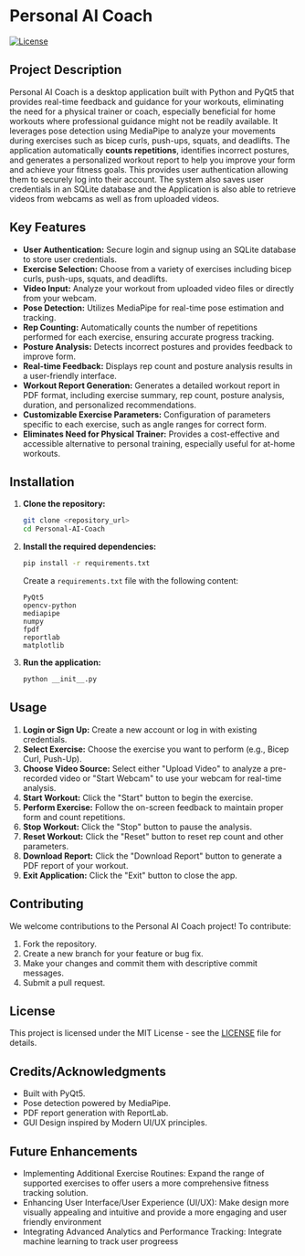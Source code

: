 # Personal AI Coach

[![License](https://img.shields.io/badge/License-MIT-blue.svg)](https://opensource.org/licenses/MIT)

## Project Description

Personal AI Coach is a desktop application built with Python and PyQt5 that provides real-time feedback and guidance for your workouts, eliminating the need for a physical trainer or coach, especially beneficial for home workouts where professional guidance might not be readily available. It leverages pose detection using MediaPipe to analyze your movements during exercises such as bicep curls, push-ups, squats, and deadlifts. The application automatically **counts repetitions**, identifies incorrect postures, and generates a personalized workout report to help you improve your form and achieve your fitness goals. This provides user authentication allowing them to securely log into their account. The system also saves user credentials in an SQLite database and the Application is also able to retrieve videos from webcams as well as from uploaded videos.

## Key Features

*   **User Authentication:** Secure login and signup using an SQLite database to store user credentials.
*   **Exercise Selection:** Choose from a variety of exercises including bicep curls, push-ups, squats, and deadlifts.
*   **Video Input:** Analyze your workout from uploaded video files or directly from your webcam.
*   **Pose Detection:** Utilizes MediaPipe for real-time pose estimation and tracking.
*   **Rep Counting:** Automatically counts the number of repetitions performed for each exercise, ensuring accurate progress tracking.
*   **Posture Analysis:** Detects incorrect postures and provides feedback to improve form.
*   **Real-time Feedback:** Displays rep count and posture analysis results in a user-friendly interface.
*   **Workout Report Generation:** Generates a detailed workout report in PDF format, including exercise summary, rep count, posture analysis, duration, and personalized recommendations.
*   **Customizable Exercise Parameters:** Configuration of parameters specific to each exercise, such as angle ranges for correct form.
*   **Eliminates Need for Physical Trainer:** Provides a cost-effective and accessible alternative to personal training, especially useful for at-home workouts.

## Installation

1.  **Clone the repository:**

    ```bash
    git clone <repository_url>
    cd Personal-AI-Coach
    ```

2.  **Install the required dependencies:**

    ```bash
    pip install -r requirements.txt
    ```

    Create a `requirements.txt` file with the following content:

    ```
    PyQt5
    opencv-python
    mediapipe
    numpy
    fpdf
    reportlab
    matplotlib
    ```

3.  **Run the application:**

    ```bash
    python __init__.py
    ```

## Usage

1.  **Login or Sign Up:** Create a new account or log in with existing credentials.
2.  **Select Exercise:** Choose the exercise you want to perform (e.g., Bicep Curl, Push-Up).
3.  **Choose Video Source:** Select either "Upload Video" to analyze a pre-recorded video or "Start Webcam" to use your webcam for real-time analysis.
4.  **Start Workout:** Click the "Start" button to begin the exercise.
5.  **Perform Exercise:** Follow the on-screen feedback to maintain proper form and count repetitions.
6.  **Stop Workout:** Click the "Stop" button to pause the analysis.
7.  **Reset Workout:** Click the "Reset" button to reset rep count and other parameters.
8.  **Download Report:** Click the "Download Report" button to generate a PDF report of your workout.
9.  **Exit Application:** Click the "Exit" button to close the app.

## Contributing

We welcome contributions to the Personal AI Coach project! To contribute:

1.  Fork the repository.
2.  Create a new branch for your feature or bug fix.
3.  Make your changes and commit them with descriptive commit messages.
4.  Submit a pull request.

## License

This project is licensed under the MIT License - see the [LICENSE](LICENSE) file for details.

## Credits/Acknowledgments

*   Built with PyQt5.
*   Pose detection powered by MediaPipe.
*   PDF report generation with ReportLab.
*   GUI Design inspired by Modern UI/UX principles.

## Future Enhancements
* Implementing Additional Exercise Routines: Expand the range of supported exercises to offer users a more comprehensive fitness tracking solution.
* Enhancing User Interface/User Experience (UI/UX): Make design more visually appealing and intuitive and provide a more engaging and user friendly environment
* Integrating Advanced Analytics and Performance Tracking: Integrate machine learning to track user progreess
